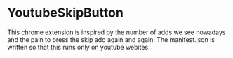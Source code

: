 # YoutubeSkipButton

This chrome extension is inspired by the number of adds we see nowadays and the pain to press the skip add again and again.
The manifest.json is written so that this runs only on youtube webites.
